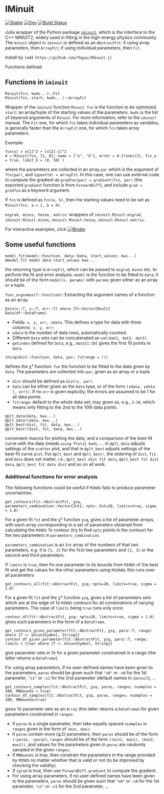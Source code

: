 # IMinuit

[![Stable](https://img.shields.io/badge/docs-stable-blue.svg)](https://fkguo.github.io/IMinuit.jl/stable)
[![Dev](https://img.shields.io/badge/docs-dev-blue.svg)](https://fkguo.github.io/IMinuit.jl/dev)
[![Build Status](https://github.com/fkguo/IMinuit.jl/workflows/CI/badge.svg)](https://github.com/fkguo/IMinuit.jl/actions)

Julia wrapper of the Python package [`iminuit`](https://github.com/scikit-hep/iminuit), which is the interface to the C++ MINUIT2, widely used in fitting in the high-energy physics community. The `minuit` object in `iminuit` is defined as an `AbstractFit`:
if using array parameters, then `ArrayFit`;
if using individual parameters, then `Fit`.

Install by `]add https://github.com/fkguo/IMinuit.jl`

Functions defined:

## Functions in `iminuit`


```
Minuit(fcn; kwds...)::Fit
Minuit(fcn, start; kwds...)::ArrayFit
```

 Wrapper of the `iminuit` function `Minuit`.
 `fcn` is the function to be optimized.
 `start`: an array/tuple of the starting values of the parameters.
 `kwds` is the list of keywrod arguments of `Minuit`. For more information, refer to the `iminuit` manual.
 The `Fit` one, for which `fcn` takes individual parameters as variables,  is generally
 faster than the `ArrayFit` one, for which `fcn` takes array parameters.

Example:
```
fcn(x) = x[1]^2 + (x[2]-1)^2
m = Minuit(fcn, [1, 0]; name = ["a", "b"], error = 0.1*ones(2), fix_a = true, limit_b = (0, 50) )
```
where the parameters are collected in an array `par` which is the argument of `fcn(par)`,
and `typeof(m) = ArrayFit`. In this case, one can use external code to compute the gradient as
`gradfun(par) = gradient(fcn, par)` (the exported `gradient` function is from `ForwardDiff`),
and include `grad = gradfun` as a keyword argument.

If `fcn` is defined as `fcn(a, b)`, then the starting values need to be set as
`Minuit(fcn, a = 1, b = 0)`.

`migrad, minos, hesse, matrix`:
wrappers of `iminuit.Minuit.migrad`, `iminuit.Minuit.minos`, `iminuit.Minuit.hesse`, `iminuit.Minuit.matrix`.

For interactive examples, click
[![Binder](https://mybinder.org/badge_logo.svg)](https://mybinder.org/v2/gh/fkguo/IMinuit.jl/master?urlpath=lab%2Ftree%2Fdocs%2Fexample.ipynb)


## Some useful functions

```
model_fit(model::Function, data::Data, start_values; kws...)
@model_fit model data start_values kws...
```
the returning type is `ArrayFit`, which can be passed
to `migrad`, `minos` etc. to perform the fit and error analysis.
 `model` is the function to be fitted to `data`; it should be of the form
`model(x, params)` with `params` given either as an array or a tuple.

`func_argnames(f::Function)`:  Extracting the argument names of a function as an array.

```
Data(x::T, y::T, err::T) where {T<:Vector{Real}}
Data(df::DataFrame)
```
* Fields: `x, y, err, ndata`. This defines a type for data with three columns:` x, y, err`;
* `ndata` is the number of data rows, automatically counted.
* Different `Data` sets can be concatenated as `vat(dat1, dat2, dat3)`.
* `getindex` defined for `Data`, e.g., `data[1:10]` gives the first 10 points in `data`.


```
chisq(dist::Function, data, par; fitrange = ())
```
defines the χ² function: `fun` the function to be fitted to the data given by `data`.
The parameters are collected into `par`, given as an array or a tuple.
* `dist` should be defined as `dist(x, par)`.
* `data` can be either given as the `Data` type, or of the form `(xdata, ydata [, err])`.
If no `err` is given explicitly, the errors are assumed to be 1 for all data points.
* `fitrange`: default to the whole data set; may given as, e.g., `2:10`,
which means only fitting to the 2nd to the 10th data points.


```
@plt_data(data, kws...)
@plt_data!(data, kws...)
@plt_best(dist, fit, data, kws...)
@plt_best!(dist, fit, data, kws...)
```
convenient macros for plotting the data, and a comparison of the best-fit curve
with the data (needs `using Plots`). `kwds...` in `@plt_data` adjusts settings of the `scatter` plot, and that in `@plt_best` adjusts settings of the best-fit curve `plot`.
For `@plt_best` and `@plt_best!`, the ordering of `dist`, `fit`, and `data` does not matter, i.e., `@plt_best dist fit data`,  `@plt_best fit dist data`, `@plt_best fit data dist` and so on all work.


### Additional functions for error analysis

The following functions could be useful if `MINOS` fails to produce parameter uncertainties.

```
get_contours(fit::AbstractFit, χsq, parameters_combination::Vector{Int}; npts::Int=20, limits=true, sigma = 1.0)
```
For a given fit `fit` and the χ² function `χsq`, gives a list of parameter arrays,
with each array corresponding to a set of parameters obtained from calculating the `MINOS` 1σ contour
(try to find `npts` points in the contour) for the two parameters in `parameters_combination`.

`parameters_combination` is an `Int` array of the numbers of that two parameters, e.g. it is `[1, 2]` for the first
two parameters and `[2, 3]` or the second and third parameters.

If `limits` is `true`, then fix one parameter to its bounds from `MINOS` of the best fit and get the values for the other parameters using `MIGRAD`;
this runs over all parameters.


```
get_contours_all(fit::AbstractFit, χsq; npts=20, limits=true, sigma = 1.0)
```
For a given fit `fit` and the χ² function `χsq`, gives a list of parameters sets which are at the edge of
1σ `MINOS` contours for all combinations of varying parameters. The case of `limits` being `true` runs only once.


`contour_df(fit::AbstractFit, χsq; npts=20, limits=true, sigma = 1.0)` gives such parameters in the form of a `DataFrame`.

```
get_contours_given_parameter(fit::AbstractFit, χsq, para::T, range) where {T <: Union{Symbol, String}}
contour_df_given_parameter(fit::AbstractFit, χsq, para::T, range; limits = true) where {T <: Union{Symbol, String}}
```
give parameter sets in 1σ for a given parameter constrained in a range (the latter returns a `DataFrame`).

For using array parameters, if no user-defined names have been given to the parameters,
`paras` should be given such that `"x0"` or `:x0` for the 1st parameter, `"x1"` or `:x1` for the 2nd parameter (default names in `iminuit`), ...


```
get_contours_samples(fit::AbstractFit, χsq, paras, ranges; nsamples = 100, MNbounds = true)
contour_df_samples(fit::AbstractFit, χsq, paras, ranges; nsamples = 100, MNbounds=true)
```
gives 1σ parameter sets as an `Array` (the latter returns a `DataFrame`) for given parameters constrained in `ranges`:
* if `paras` is a single parameter, then take equally spaced `nsamples` in `ranges` given in the form of `(min, max)`;
* if `paras` contain more (≧2) parameters, then `paras` should be of the form `(:para1, :para2)`, `ranges` should be of the form `((min1, max1), (min2, max2))`,
and values for the parameters given in `paras` are randomly sampled in the given `ranges`;
* if `MNbounds` is true, then constrain the parameters in the range provided by `MINOS` no matter whether that is valid or not (to be improved by checking the validity)
* if `igrad` is true, then use `ForwardDiff.gradient` to compute the gradient.
* For using array parameters, if no user-defined names have been given to the parameters,
`paras` should be given such that `"x0"` or `:x0` for the 1st parameter, `"x1"` or `:x1` for the 2nd parameter, ...
